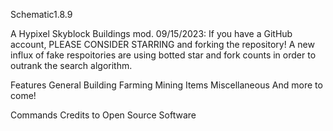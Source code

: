 Schematic1.8.9


A Hypixel Skyblock Buildings mod.
09/15/2023: If you have a GitHub account, PLEASE CONSIDER STARRING and forking the repository! A new influx of fake respoitories are using botted star and fork counts in order to outrank the search algorithm.

Features
General
Building
Farming
Mining
Items
Miscellaneous
And more to come!

Commands
Credits to Open Source Software
